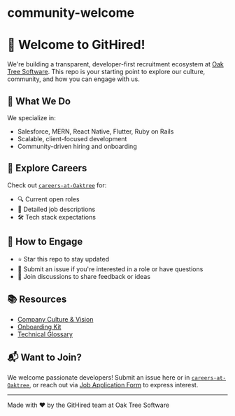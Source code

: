 # community-welcome

# 👋 Welcome to GitHired!

We're building a transparent, developer-first recruitment ecosystem at [Oak Tree Software](https://oaktreecloud.com). This repo is your starting point to explore our culture, community, and how you can engage with us.

## 🚀 What We Do
We specialize in:
- Salesforce, MERN, React Native, Flutter, Ruby on Rails
- Scalable, client-focused development
- Community-driven hiring and onboarding

## 💼 Explore Careers
Check out [`careers-at-Oaktree`](https://github.com/GitHired/careers-at-Oaktree) for:
- 🔍 Current open roles
- 📄 Detailed job descriptions
- 🛠️ Tech stack expectations

## 🤝 How to Engage
- ⭐ Star this repo to stay updated
- 📝 Submit an issue if you're interested in a role or have questions
- 💬 Join discussions to share feedback or ideas

## 📚 Resources
- [Company Culture & Vision](https://github.com/GitHired/culture)
- [Onboarding Kit](https://github.com/GitHired/onboarding)
- [Technical Glossary](https://github.com/GitHired/glossary)

## 📬 Want to Join?
We welcome passionate developers! Submit an issue here or in [`careers-at-Oaktree`](https://github.com/GitHired/careers-at-Oaktree), or reach out via [Job Application Form](https://forms.gle/ciQgbaATJdtp5rKy8) to express interest.

---

Made with ❤️ by the GitHired team at Oak Tree Software
